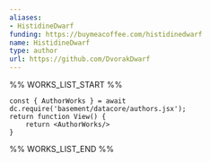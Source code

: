 ```yaml
---
aliases:
- HistidineDwarf
funding: https://buymeacoffee.com/histidinedwarf
name: HistidineDwarf
type: author
url: https://github.com/DvorakDwarf
---
```



%% WORKS_LIST_START %%

```datacorejsx
const { AuthorWorks } = await dc.require('basement/datacore/authors.jsx');
return function View() {
    return <AuthorWorks/>
}
```
%% WORKS_LIST_END %%